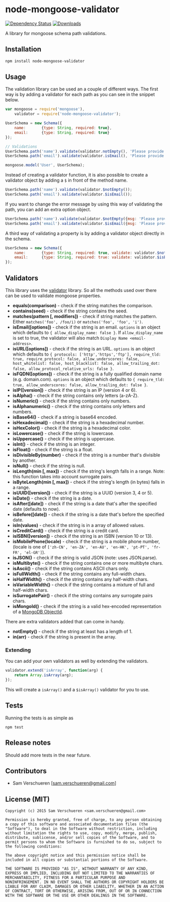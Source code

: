 # node-mongoose-validator

[![Dependency Status](https://david-dm.org/samverschueren/node-mongoose-validator.svg)](https://david-dm.org/samverschueren/node-mongoose-validator)
[![Downloads](http://img.shields.io/npm/dm/node-mongoose-validator.svg)](https://www.npmjs.com/package/node-mongoose-validator)

A library for mongoose schema path validations.

## Installation

```bash
npm install node-mongoose-validator
```

## Usage

The validation library can be used an a couple of different ways. The first way is by adding a validator for each path as you can see in the snippet below.

```JavaScript
var mongoose = require('mongoose'),
    validator = require('node-mongoose-validator');

UserSchema = new Schema({
    name:       {type: String, required: true},
    email:      {type: String, required: true}
});

// Validations
UserSchema.path('name').validate(validator.notEmpty(), 'Please provide a name.');
UserSchema.path('email').validate(validator.isEmail(), 'Please provide a valid email address');

mongoose.model('User', UserSchema);
```

Instead of creating a validator function, it is also possible to create a validator object by adding a ```$``` in front of the method name.

```JavaScript
UserSchema.path('name').validate(validator.$notEmpty());
UserSchema.path('email').validate(validator.$isEmail());
```

If you want to change the error message by using this way of validating the path, you can add an extra option object.

```JavaScript
UserSchema.path('name').validate(validator.$notEmpty({msg: 'Please provide a name.'}));
UserSchema.path('email').validate(validator.$isEmail({msg: 'Please provide a valid email address'}));
```

A third way of validating a property is by adding a validator object directly in the schema.

```JavaScript
UserSchema = new Schema({
    name:       {type: String, required: true, validate: validator.$notEmpty({msg: 'Please provide a name.'})},
    email:      {type: String, required: true: validate: validator.$isEmail()}
});
```

## Validators

This library uses the [validator](https://github.com/chriso/validator.js) library. So all the methods used over there can be used to validate mongoose properties.

- **equals(comparison)** - check if the string matches the comparison.
- **contains(seed)** - check if the string contains the seed.
- **matches(pattern [, modifiers])** - check if string matches the pattern. Either `matches('foo', /foo/i)` or `matches('foo', 'foo', 'i')`.
- **isEmail([options])** - check if the string is an email. `options` is an object which defaults to `{ allow_display_name: false }`. If `allow_display_name` is set to true, the validator will also match `Display Name <email-address>`.
- **isURL([options])** - check if the string is an URL. `options` is an object which defaults to `{ protocols: ['http','https','ftp'], require_tld: true, require_protocol: false, allow_underscores: false, host_whitelist: false, host_blacklist: false, allow_trailing_dot: false, allow_protocol_relative_urls: false }`.
- **isFQDN([options])** - check if the string is a fully qualified domain name (e.g. domain.com). `options` is an object which defaults to `{ require_tld: true, allow_underscores: false, allow_trailing_dot: false }`.
- **isIP([version])** - check if the string is an IP (version 4 or 6).
- **isAlpha()** - check if the string contains only letters (a-zA-Z).
- **isNumeric()** - check if the string contains only numbers.
- **isAlphanumeric()** - check if the string contains only letters and numbers.
- **isBase64()** - check if a string is base64 encoded.
- **isHexadecimal()** - check if the string is a hexadecimal number.
- **isHexColor()** - check if the string is a hexadecimal color.
- **isLowercase()** - check if the string is lowercase.
- **isUppercase()** - check if the string is uppercase.
- **isInt()** - check if the string is an integer.
- **isFloat()** - check if the string is a float.
- **isDivisibleBy(number)** - check if the string is a number that's divisible by another.
- **isNull()** - check if the string is null.
- **isLength(min [, max])** - check if the string's length falls in a range. Note: this function takes into account surrogate pairs.
- **isByteLength(min [, max])** - check if the string's length (in bytes) falls in a range.
- **isUUID([version])** - check if the string is a UUID (version 3, 4 or 5).
- **isDate()** - check if the string is a date.
- **isAfter([date])** - check if the string is a date that's after the specified date (defaults to now).
- **isBefore([date])** - check if the string is a date that's before the specified date.
- **isIn(values)** - check if the string is in a array of allowed values.
- **isCreditCard()** - check if the string is a credit card.
- **isISBN([version])** - check if the string is an ISBN (version 10 or 13).
- **isMobilePhone(locale)** - check if the string is a mobile phone number, (locale is one of `['zh-CN', 'en-ZA', 'en-AU', 'en-HK', 'pt-PT', 'fr-FR', 'el-GR']`).
- **isJSON()** - check if the string is valid JSON (note: uses JSON.parse).
- **isMultibyte()** - check if the string contains one or more multibyte chars.
- **isAscii()** - check if the string contains ASCII chars only.
- **isFullWidth()** - check if the string contains any full-width chars.
- **isHalfWidth()** - check if the string contains any half-width chars.
- **isVariableWidth()** - check if the string contains a mixture of full and half-width chars.
- **isSurrogatePair()** - check if the string contains any surrogate pairs chars.
- **isMongoId()** - check if the string is a valid hex-encoded representation of a [MongoDB ObjectId](http://docs.mongodb.org/manual/reference/object-id/).

There are extra validators added that can come in handy.

- **notEmpty()** - check if the string at least has a length of 1.
- **in(arr)** - check if the string is present in the array.

### Extending

You can add your own validators as well by extending the validators.

```JavaScript
validator.extend('isArray', function(arg) {
    return Array.isArray(arg);
});
```

This will create a ```isArray()``` and a ```$isArray()``` validator for you to use.

## Tests

Running the tests is as simple as

```
npm test
```

## Release notes

Should add more tests in the near future.

## Contributors

- Sam Verschueren [<sam.verschueren@gmail.com>]

## License (MIT)

```
Copyright (c) 2015 Sam Verschueren <sam.verschueren@gmail.com>

Permission is hereby granted, free of charge, to any person obtaining
a copy of this software and associated documentation files (the
"Software"), to deal in the Software without restriction, including
without limitation the rights to use, copy, modify, merge, publish,
distribute, sublicense, and/or sell copies of the Software, and to
permit persons to whom the Software is furnished to do so, subject to
the following conditions:

The above copyright notice and this permission notice shall be
included in all copies or substantial portions of the Software.

THE SOFTWARE IS PROVIDED "AS IS", WITHOUT WARRANTY OF ANY KIND,
EXPRESS OR IMPLIED, INCLUDING BUT NOT LIMITED TO THE WARRANTIES OF
MERCHANTABILITY, FITNESS FOR A PARTICULAR PURPOSE AND
NONINFRINGEMENT. IN NO EVENT SHALL THE AUTHORS OR COPYRIGHT HOLDERS BE
LIABLE FOR ANY CLAIM, DAMAGES OR OTHER LIABILITY, WHETHER IN AN ACTION
OF CONTRACT, TORT OR OTHERWISE, ARISING FROM, OUT OF OR IN CONNECTION
WITH THE SOFTWARE OR THE USE OR OTHER DEALINGS IN THE SOFTWARE.
```
